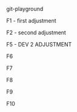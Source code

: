 git-playground

F1 - first adjustment

F2 - second adjustment

F5 - DEV 2 ADJUSTMENT

F6

F7

F8

F9

F10
